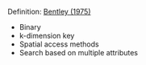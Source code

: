 Definition:
[Bentley (1975)](https://dl.acm.org/doi/10.1145/361002.361007)
- Binary
- k-dimension key
- Spatial access methods
- Search based on multiple attributes
